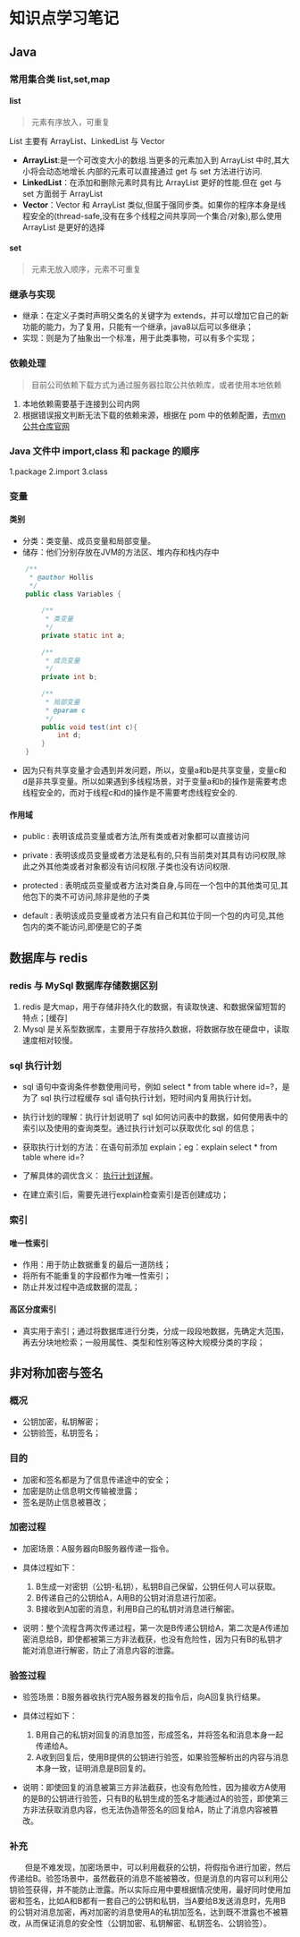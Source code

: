 # 知识点学习笔记

## Java

### 常用集合类 list,set,map

#### list

> 元素有序放入，可重复

List 主要有 ArrayList、LinkedList 与 Vector

- **ArrayList**:是一个可改变大小的数组.当更多的元素加入到 ArrayList 中时,其大小将会动态地增长.内部的元素可以直接通过 get 与 set 方法进行访问.
- **LinkedList**：在添加和删除元素时具有比 ArrayList 更好的性能.但在 get 与 set 方面弱于 ArrayList
- **Vector**：Vector 和 ArrayList 类似,但属于强同步类。如果你的程序本身是线程安全的(thread-safe,没有在多个线程之间共享同一个集合/对象),那么使用 ArrayList 是更好的选择

#### set

> 元素无放入顺序，元素不可重复

### 继承与实现

- 继承：在定义子类时声明父类名的关键字为 extends，并可以增加它自己的新功能的能力，为了复用，只能有一个继承，java8以后可以多继承；
- 实现：则是为了抽象出一个标准，用于此类事物，可以有多个实现；


### 依赖处理

> 目前公司依赖下载方式为通过服务器拉取公共依赖库，或者使用本地依赖

1. 本地依赖需要基于连接到公司内网
2. 根据错误报文判断无法下载的依赖来源，根据在 pom 中的依赖配置，去[mvn 公共仓库官网](https://mvnrepository.com/)

### Java 文件中 import,class 和 package 的顺序

1.package 2.import 3.class

### 变量

#### 类别

- 分类：类变量、成员变量和局部变量。
- 储存：他们分别存放在JVM的方法区、堆内存和栈内存中

```java
    /**
     * @author Hollis
     */
    public class Variables {
    
        /**
         * 类变量
         */
        private static int a;
    
        /**
         * 成员变量
         */
        private int b;
    
        /**
         * 局部变量
         * @param c
         */
        public void test(int c){
            int d;
        }
    }

```

- 因为只有共享变量才会遇到并发问题，所以，变量a和b是共享变量，变量c和d是非共享变量。所以如果遇到多线程场景，对于变量a和b的操作是需要考虑线程安全的，而对于线程c和d的操作是不需要考虑线程安全的.

#### 作用域

- public : 表明该成员变量或者方法,所有类或者对象都可以直接访问

- private : 表明该成员变量或者方法是私有的,只有当前类对其具有访问权限,除此之外其他类或者对象都没有访问权限.子类也没有访问权限.

- protected : 表明成员变量或者方法对类自身,与同在一个包中的其他类可见,其他包下的类不可访问,除非是他的子类

- default : 表明该成员变量或者方法只有自己和其位于同一个包的内可见,其他包内的类不能访问,即便是它的子类


## 数据库与 redis

### redis 与 MySql 数据库存储数据区别

1. redis 是大map，用于存储非持久化的数据，有读取快速、和数据保留短暂的特点；[缓存]
2. Mysql 是关系型数据库，主要用于存放持久数据，将数据存放在硬盘中，读取速度相对较慢。

### sql 执行计划

- sql 语句中查询条件参数使用问号，例如 select \* from table where id=?，是为了 sql 执行过程缓存 sql 语句执行计划，短时间内复用执行计划。

- 执行计划的理解：执行计划说明了 sql 如何访问表中的数据，如何使用表中的索引以及使用的查询类型。通过执行计划可以获取优化 sql 的信息；
- 获取执行计划的方法：在语句前添加 explain；eg：explain select \* from table where id=?
- 了解具体的调优含义： [执行计划详解](https://blog.csdn.net/limingqiang007/article/details/126341191?ops_request_misc=%257B%2522request%255Fid%2522%253A%2522168614043416800184153701%2522%252C%2522scm%2522%253A%252220140713.130102334..%2522%257D&request_id=168614043416800184153701&biz_id=0&utm_medium=distribute.pc_search_result.none-task-blog-2~all~baidu_landing_v2~default-5-126341191-null-null.142^v88^control_2,239^v2^insert_chatgpt&utm_term=sql%E6%89%A7%E8%A1%8C%E8%AE%A1%E5%88%92&spm=1018.2226.3001.4187)。
- 在建立索引后，需要先进行explain检查索引是否创建成功；

### 索引

#### 唯一性索引

- 作用：用于防止数据重复的最后一道防线；
- 将所有不能重复的字段都作为唯一性索引；
- 防止并发过程中造成数据的混乱；

#### 高区分度索引

- 真实用于索引；通过将数据库进行分类，分成一段段地数据，先确定大范围，再去分块地检索；一般用属性、类型和性别等这种大规模分类的字段；
  
## 非对称加密与签名

### 概况

- 公钥加密，私钥解密；  
- 公钥验签，私钥签名；

### 目的

- 加密和签名都是为了信息传递途中的安全；
- 加密是防止信息明文传输被泄露；
- 签名是防止信息被篡改；

### 加密过程

- 加密场景：A服务器向B服务器传递一指令。

- 具体过程如下：
  1. B生成一对密钥（公钥-私钥），私钥B自己保留，公钥任何人可以获取。
  2. B传递自己的公钥给A，A用B的公钥对消息进行加密。
  3. B接收到A加密的消息，利用B自己的私钥对消息进行解密。

- 说明：整个流程含两次传递过程，第一次是B传递公钥给A，第二次是A传递加密消息给B，即使都被第三方非法截获，也没有危险性，因为只有B的私钥才能对消息进行解密，防止了消息内容的泄露。

### 验签过程

- 验签场景：B服务器收执行完A服务器发的指令后，向A回复执行结果。

- 具体过程如下：
  1. B用自己的私钥对回复的消息加签，形成签名，并将签名和消息本身一起传递给A。
  2. A收到回复后，使用B提供的公钥进行验签，如果验签解析出的内容与消息本身一致，证明消息是B回复的。

- 说明：即使回复的消息被第三方非法截获，也没有危险性，因为接收方A使用的是B的公钥进行验签，只有B的私钥生成的签名才能通过A的验签，即使第三方非法获取消息内容，也无法伪造带签名的回复给A，防止了消息内容被篡改。

### 补充

　　但是不难发现，加密场景中，可以利用截获的公钥，将假指令进行加密，然后传递给B。验签场景中，虽然截获的消息不能被篡改，但是消息的内容可以利用公钥验签获得，并不能防止泄露。所以实际应用中要根据情况使用，最好同时使用加密和签名，比如A和B都有一套自己的公钥和私钥，当A要给B发送消息时，先用B的公钥对消息加密，再对加密的消息使用A的私钥加签名，达到既不泄露也不被篡改，从而保证消息的安全性（公钥加密、私钥解密、私钥签名、公钥验签）。

